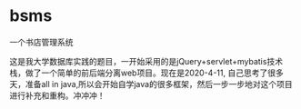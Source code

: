 # bsms
一个书店管理系统

这是我大学数据库实践的题目，一开始采用的是jQuery+servlet+mybatis技术栈，做了一个简单的前后端分离web项目。现在是2020-4-11, 自己思考了很多天，准备all in java,所以会开始自学java的很多框架，然后一步一步地对这个项目进行补充和重构。冲冲冲！
